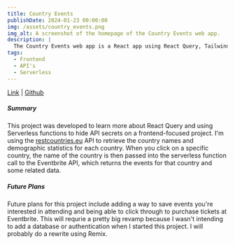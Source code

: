 ```yaml
---
title: Country Events
publishDate: 2024-01-23 00:00:00
img: /assets/country_events.png
img_alt: A screenshot of the homepage of the Country Events web app.
description: |
  The Country Events web app is a React app using React Query, Tailwind, and Serverless functions that makes API reuests for country data and event data from Eventbrite.
tags:
  - Frontend
  - API's
  - Serverless
---
```


<a href="https://react-countries.vercel.app/" target="_blank">Link</a> |
<a href="https://github.com/jess-daniel/fm-rest-country" target="_blank">Github</a>

##### Summary

This project was developed to learn more about React Query and using Serverless functions to hide API secrets on a frontend-focused project. I'm using the [restcountries.eu](restcountries.eu) API to retrieve the country names and demographic statistics for each country. When you click on a specific country, the name of the country is then passed into the serverless function call to the Eventbrite API, which returns the events for that country and some related data.

##### Future Plans

Future plans for this project include adding a way to save events you're interested in attending and being able to click through to purchase tickets at Eventbrite. This will requrie a pretty big revamp because I wasn't intending to add a database or authentication when I started this project. I will probably do a rewrite using Remix.
